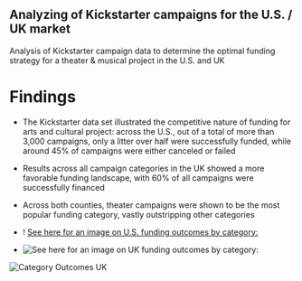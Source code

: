 ## Analyzing of Kickstarter campaigns for the U.S. / UK market
Analysis of Kickstarter campaign data to determine the optimal funding strategy for a theater & musical project in the U.S. and UK

# **Findings**

* The Kickstarter data set illustrated the competitive nature of funding for arts and cultural project: across the U.S., out of a total of more than 3,000 campaigns, only a litter over half were successfully funded, while around 45% of campaigns were either canceled or failed
* Results across all campaign categories in the UK showed a more favorable funding landscape, with 60% of all campaigns were successfully financed
* Across both counties, theater campaigns were shown to be the most popular funding category, vastly outstripping other categories
* ! [See here for an image on U.S. funding outcomes by category:](https://user-images.githubusercontent.com/90064437/138203305-2a736aa8-e5cc-4f01-8aec-544fb1f52364.png)

* ![See here for an image on UK funding outcomes by category:](https://user-images.githubusercontent.com/90064437/138203543-b94497ca-b2c8-433f-b246-028cde6a4dea.png)

![Category Outcomes UK](https://user-images.githubusercontent.com/90064437/138204257-431391e2-96e1-4e37-bae2-92d22587266e.png)

